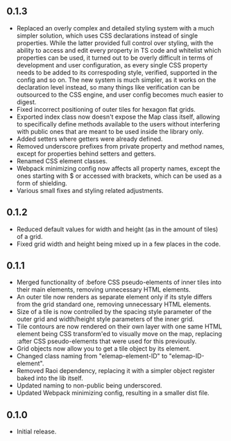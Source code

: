 ## 0.1.3

- Replaced an overly complex and detailed styling system with a much simpler solution, which uses CSS declarations instead of single properties. While the latter provided full control over styling, with the ability to access and edit every property in TS code and whitelist which properties can be used, it turned out to be overly difficult in terms of development and user configuration, as every single CSS property needs to be added to its correspoding style, verified, supported in the config and so on. The new system is much simpler, as it works on the declaration level instead, so many things like verification can be outsourced to the CSS engine, and user config becomes much easier to digest.
- Fixed incorrect positioning of outer tiles for hexagon flat grids.
- Exported index class now doesn't expose the Map class itself, allowing to specifically define methods available to the users without interfering with public ones that are meant to be used inside the library only.
- Added setters where getters were already defined.
- Removed underscore prefixes from private property and method names, except for properties behind setters and getters.
- Renamed CSS element classes.
- Webpack minimizing config now affects all property names, except the ones starting with $ or accessed with brackets, which can be used as a form of shielding.
- Various small fixes and styling related adjustments.

## 0.1.2

- Reduced default values for width and height (as in the amount of tiles) of a grid.
- Fixed grid width and height being mixed up in a few places in the code.

## 0.1.1

- Merged functionality of :before CSS pseudo-elements of inner tiles into their main elements, removing unnecessary HTML elements.
- An outer tile now renders as separate element only if its style differs from the grid standard one, removing unnecessary HTML elements.
- Size of a tile is now controlled by the spacing style parameter of the outer grid and width/height style parameters of the inner grid.
- Tile contours are now rendered on their own layer with one same HTML element being CSS transform'ed to visually move on the map, replacing :after CSS pseudo-elements that were used for this previously.
- Grid objects now allow you to get a tile object by its element.
- Changed class naming from "elemap-element-ID" to "elemap-ID-element".
- Removed Raoi dependency, replacing it with a simpler object register baked into the lib itself.
- Updated naming to non-public being underscored.
- Updated Webpack minimizing config, resulting in a smaller dist file.

## 0.1.0

- Initial release.